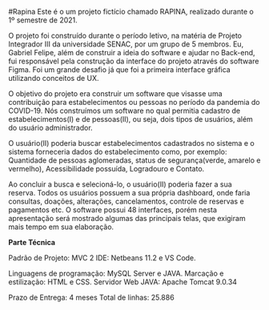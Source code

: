 #Rapina
Este é o um projeto fictício chamado RAPINA, realizado durante o 1º semestre de 2021. 

O projeto foi construído durante o período letivo, na matéria de Projeto Integrador III da 
universidade SENAC, por um grupo de 5 membros. Eu, Gabriel Felipe, além de construir a ideia do 
software e ajudar no Back-end, fui responsável pela construção da interface do projeto através do 
software Figma. Foi um grande desafio já que foi a primeira interface gráfica utilizando conceitos de UX.

O objetivo do projeto era construir um software que visasse uma contribuição para estabelecimentos ou 
pessoas no período da pandemia do COVID-19. Nós construímos um software no qual permitia cadastro de 
estabelecimentos(I) e de pessoas(II), ou seja, dois tipos de usuários, além do usuário administrador.

O usuário(II) poderia buscar estabelecimentos cadastrados no sistema e o sistema forneceria dados do 
estabelecimento como, por exemplo: Quantidade de pessoas aglomeradas, status de segurança(verde, amarelo 
e vermelho), Acessibilidade possuída, Logradouro e Contato.

Ao concluir a busca e selecioná-lo, o usuário(II) poderia fazer a sua reserva. Todos os usuários possuem a 
sua própria dashboard, onde faria consultas, doações, alterações, cancelamentos, controle de reservas e 
pagamentos etc. O software possui 48 interfaces, porém nesta apresentação será mostrado algumas das 
principais telas, que exigiram mais tempo em sua elaboração.


****Parte Técnica****

Padrão de Projeto: MVC 2
IDE: Netbeans 11.2 e VS Code.

Linguagens de programação: MySQL Server e JAVA.
Marcação e estilização: HTML e CSS.
Servidor Web JAVA: Apache Tomcat 9.0.34

Prazo de Entrega: 4 meses
Total de linhas: 25.886

